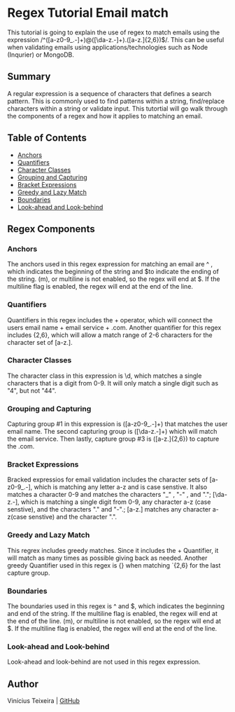 # Regex Tutorial Email match

This tutorial is going to explain the use of regex to match emails using the expression /^([a-z0-9_\.-]+)@([\da-z\.-]+)\.([a-z\.]{2,6})$/. This can be useful when validating emails using applications/technologies such as Node (Inqurier) or MongoDB.

## Summary

A regular expression is a sequence of characters that defines a search pattern. This is commonly used to find patterns within a string, find/replace characters within a string or validate input. This tutortial will go walk through the components of a regex and how it applies to matching an email.

## Table of Contents

- [Anchors](#anchors)
- [Quantifiers](#quantifiers)
- [Character Classes](#character-classes)
- [Grouping and Capturing](#grouping-and-capturing)
- [Bracket Expressions](#bracket-expressions)
- [Greedy and Lazy Match](#greedy-and-lazy-match)
- [Boundaries](#boundaries)
- [Look-ahead and Look-behind](#look-ahead-and-look-behind)

## Regex Components

### Anchors

The anchors used in this regex expression for matching an email are ^ , which indicates the beginning of the string and $to indicate the ending of the string. (m), or multiline is not enabled, so the regex will end at $. If the multiline flag is enabled, the regex will end at the end of the line.

### Quantifiers


Quantifiers in this regex includes the + operator, which will connect the users email name + email service + .com. Another quantifier for this regex includes {2,6}, which will allow a match range of 2-6 characters for the character set of [a-z\.].



### Character Classes

The character class in this expression is \d, which matches a single characters that is a digit from 0-9. It will only match a single digit such as "4", but not "44".


### Grouping and Capturing

Capturing group #1 in this expression is ([a-z0-9_\.-]+) that matches the user email name. The second capturing group is ([\da-z\.-]+) which will match the email service. Then lastly, capture group #3 is ([a-z\.]{2,6}) to capture the .com.

### Bracket Expressions

Bracked expressios for email validation includes the character sets of [a-z0-9_\.-], which is matching any letter a-z and is case senstive. It also matches a character 0-9 and matches the characters "_" , "-" , and "."; [\da-z\.-], which is matching a single digit from 0-9, any character a-z (case senstive), and the characters "." and "-".; [a-z\.] matches any character a-z(case senstive) and the character ".".

### Greedy and Lazy Match

This regrex includes greedy matches. Since it includes the + Quantifier, it will match as many times as possible giving back as needed. Another greedy Quantifier used in this regex is {} when matching `{2,6} for the last capture group.

### Boundaries

The boundaries used in this regex is ^ and $, which indicates the beginning and end of the string. If the multiline flag is enabled, the regex will end at the end of the line.  (m), or multiline is not enabled, so the regex will end at $. If the multiline flag is enabled, the regex will end at the end of the line. 

### Look-ahead and Look-behind

Look-ahead and look-behind are not used in this regex expression.

## Author

 Vinícius Teixeira | [GitHub](https://github.com/Vinni99)
